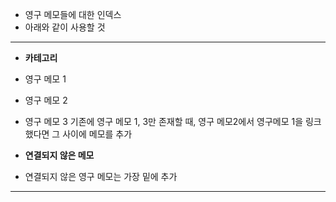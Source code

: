 - 영구 메모들에 대한 인덱스
- 아래와 같이 사용할 것
---
- **카테고리**
- 영구 메모 1
- 영구 메모 2
- 영구 메모 3
기존에 영구 메모 1, 3만 존재할 때, 영구 메모2에서 영구메모 1을 링크했다면 그 사이에 메모를 추가

- **연결되지 않은 메모**
- 연결되지 않은 영구 메모는 가장 밑에 추가
---
